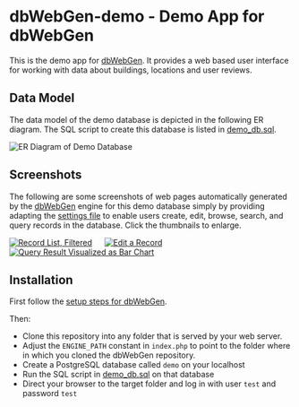 # dbWebGen-demo - Demo App for dbWebGen

This is the demo app for [dbWebGen](https://github.com/eScienceCenter/dbWebGen). It provides a web based user interface for working with data about buildings, locations and user reviews. 

## Data Model
The data model of the demo database is depicted in the following ER diagram. The SQL script to create this database is listed in  [demo_db.sql](demo_db.sql).

![ER Diagram of Demo Database](https://esciencecenter.github.io/assets/dbWebGen/screenshots/demo/demo_db.png)

## Screenshots
The following are some screenshots of web pages automatically generated by the [dbWebGen](https://github.com/eScienceCenter/dbWebGen) engine for this demo database simply by providing adapting the [settings file](settings.php) to enable users create, edit, browse, search, and query records in the database. Click the thumbnails to enlarge.

[![Record List, Filtered](https://esciencecenter.github.io/assets/dbWebGen/screenshots/demo/filter_buildings_th.png)](https://esciencecenter.github.io/assets/dbWebGen/screenshots/demo/filter_buildings.png)  
[![Edit a Record](https://esciencecenter.github.io/assets/dbWebGen/screenshots/demo/edit_location_th.png)](https://esciencecenter.github.io/assets/dbWebGen/screenshots/demo/edit_location.png)  
[![Query Result Visualized as Bar Chart](https://esciencecenter.github.io/assets/dbWebGen/screenshots/demo/query_bar_th.png)](https://esciencecenter.github.io/assets/dbWebGen/screenshots/demo/query_bar.png)

## Installation
First follow the [setup steps for dbWebGen](https://github.com/eScienceCenter/dbWebGen#get-it-running). 

Then:
* Clone this repository into any folder that is served by your web server.
* Adjust the `ENGINE_PATH` constant in `index.php` to point to the folder where in which you cloned the dbWebGen repository.
* Create a PostgreSQL database called `demo` on your localhost
* Run the SQL script in [demo_db.sql](demo_db.sql) on that database
* Direct your browser to the target folder and log in with user `test` and password `test`